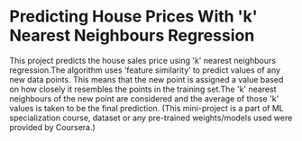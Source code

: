 # Predicting House Prices With 'k' Nearest Neighbours Regression

This project predicts the house sales price using 'k' nearest neighbours regression.The algorithm uses ‘feature similarity’ to predict values of any new data points. This means that the new point is assigned a value based on how closely it resembles the points in the training set.The 'k' nearest neighbours of the new point are considered and the average of those 'k' values is taken to be the final prediction.
(This mini-project is a part of ML specialization course, dataset or any pre-trained weights/models used were provided by Coursera.)
